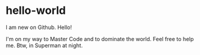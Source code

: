 # hello-world
I am new on Github. Hello!

I'm on my way to Master Code and to dominate the world. Feel free to help me.
Btw, in Superman at night.

